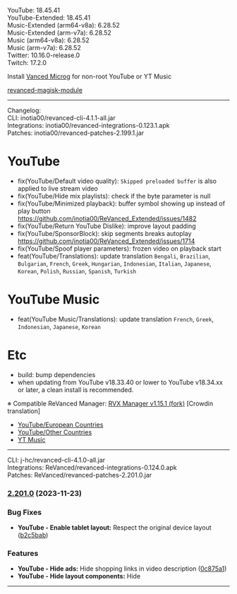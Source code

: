 YouTube: 18.45.41  
YouTube-Extended: 18.45.41  
Music-Extended (arm64-v8a): 6.28.52  
Music-Extended (arm-v7a): 6.28.52  
Music (arm64-v8a): 6.28.52  
Music (arm-v7a): 6.28.52  
Twitter: 10.16.0-release.0  
Twitch: 17.2.0  

Install [Vanced Microg](https://github.com/TeamVanced/VancedMicroG/releases) for non-root YouTube or YT Music  

[revanced-magisk-module](https://github.com/j-hc/revanced-magisk-module)  

---
Changelog:  
CLI: inotia00/revanced-cli-4.1.1-all.jar  
Integrations: inotia00/revanced-integrations-0.123.1.apk  
Patches: inotia00/revanced-patches-2.199.1.jar  

YouTube
==
- fix(YouTube/Default video quality): `Skipped preloaded buffer` is also applied to live stream video
- fix(YouTube/Hide mix playlists): check if the byte parameter is null
- fix(YouTube/Minimized playback): buffer symbol showing up instead of play button https://github.com/inotia00/ReVanced_Extended/issues/1482
- fix(YouTube/Return YouTube Dislike): improve layout padding
- fix(YouTube/SponsorBlock): skip segments breaks autoplay https://github.com/inotia00/ReVanced_Extended/issues/1714
- fix(YouTube/Spoof player parameters): frozen video on playback start
- feat(YouTube/Translations): update translation
`Bengali`, `Brazilian`, `Bulgarian`, `French`, `Greek`, `Hungarian`, `Indonesian`, `Italian`, `Japanese`, `Korean`, `Polish`, `Russian`, `Spanish`, `Turkish`


YouTube Music
==
- feat(YouTube Music/Translations): update translation
`French`, `Greek`, `Indonesian`, `Japanese`, `Korean`


Etc
==
- build: bump dependencies
- when updating from YouTube v18.33.40 or lower to YouTube v18.34.xx or later, a clean install is recommended.


※ Compatible ReVanced Manager: [RVX Manager v1.15.1 (fork)](https://github.com/inotia00/revanced-manager/releases/tag/v1.15.1)
[Crowdin translation]
- [YouTube/European Countries](https://crowdin.com/project/revancedextendedeu)
- [YouTube/Other Countries](https://crowdin.com/project/revancedextended)
- [YT Music](https://crowdin.com/project/revanced-music-extended)

---
CLI: j-hc/revanced-cli-4.1.0-all.jar  
Integrations: ReVanced/revanced-integrations-0.124.0.apk  
Patches: ReVanced/revanced-patches-2.201.0.jar  

### [2.201.0](https://github.com/ReVanced/revanced-patches/compare/v2.200.0...v2.201.0) (2023-11-23)
### Bug Fixes
* **YouTube - Enable tablet layout:** Respect the original device layout ([b2c5bab](https://github.com/ReVanced/revanced-patches/commit/b2c5babf3fd9ad73daa06e03f4830a9dd7199d0c))
### Features
* **YouTube - Hide ads:** Hide shopping links in video description ([0c875a1](https://github.com/ReVanced/revanced-patches/commit/0c875a106308ae9747ae998d75b84db1c336762b))
* **YouTube - Hide layout components:** Hide 
---  
